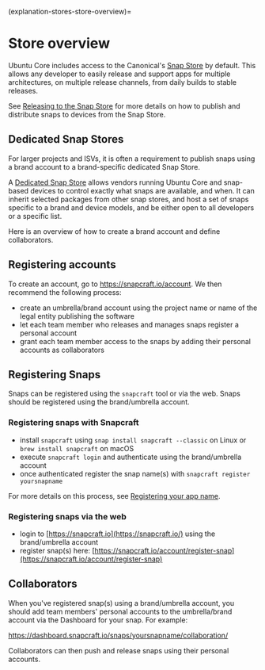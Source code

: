 (explanation-stores-store-overview)=
# Store overview

Ubuntu Core includes access to the Canonical's [Snap Store](https://snapcraft.io/store) by default. This allows any developer to easily release and support apps for multiple architectures, on multiple release channels, from daily builds to stable releases.

See [Releasing to the Snap Store](https://snapcraft.io/docs/releasing-to-the-snap-store) for more details on how to publish and distribute snaps to devices from the Snap Store.

## Dedicated Snap Stores

For larger projects and ISVs, it is often a requirement to publish snaps using a brand account to a brand-specific dedicated Snap Store.

A [Dedicated Snap Store](/explanation/stores/dedicated-snap-store) allows vendors running Ubuntu Core and snap-based devices to control exactly what snaps are available, and when. It can inherit selected packages from other snap stores, and host a set of snaps specific to a brand and device models, and be either open to all developers or a specific list.

Here is an overview of how to create a brand account and define collaborators.

## Registering accounts

To create an account, go to <https://snapcraft.io/account>. We then recommend the following process:

-   create an umbrella/brand account using the project name or name of the legal entity publishing the software
-   let each team member who releases and manages snaps register a personal account
-   grant each team member access to the snaps by adding their personal accounts as collaborators

## Registering Snaps

Snaps can be registered using the `snapcraft` tool or via the web. Snaps should be registered using the brand/umbrella account.

### Registering snaps with Snapcraft

-   install `snapcraft` using `snap install snapcraft --classic` on Linux or `brew install snapcraft` on macOS
-   execute `snapcraft login` and authenticate using the brand/umbrella account
-   once authenticated register the snap name(s) with `snapcraft register   yoursnapname`

For more details on this process, see [Registering your app name](https://snapcraft.io/docs/registering-your-app-name).

### Registering snaps via the web

-   login to [https://snapcraft.io](https://snapcraft.io/) using the brand/umbrella account
-   register snap(s) here: [https://snapcraft.io/account/register-snap](https://snapcraft.io/account/register-snap)

## Collaborators

When you've registered snap(s) using a brand/umbrella account, you should add team members' personal accounts to the umbrella/brand account via the Dashboard for your snap. For example:

https://dashboard.snapcraft.io/snaps/yoursnapname/collaboration/

Collaborators can then push and release snaps using their personal accounts.

